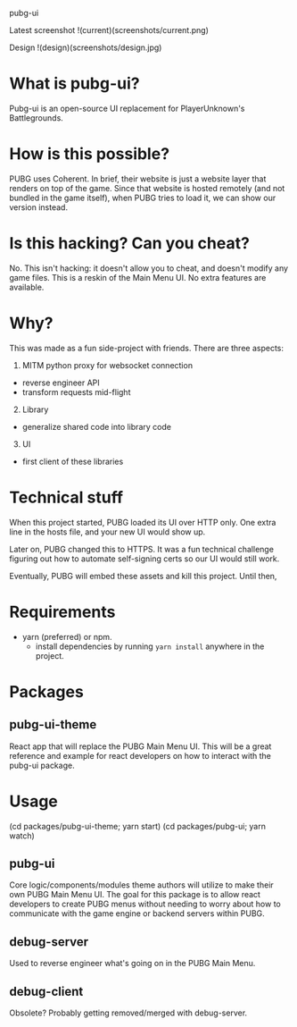 pubg-ui

Latest screenshot
!(current)(screenshots/current.png)

Design
!(design)(screenshots/design.jpg)

# What is pubg-ui?
Pubg-ui is an open-source UI replacement for PlayerUnknown's Battlegrounds.

# How is this possible?
PUBG uses Coherent. In brief, their website is just a website layer
that renders on top of the game. Since that website is hosted remotely
(and not bundled in the game itself), when PUBG tries to load it,
we can show our version instead.

# Is this hacking? Can you cheat?
No. This isn't hacking: it doesn't allow you to cheat, and doesn't modify any game files.
This is a reskin of the Main Menu UI. No extra features are available.

# Why?
This was made as a fun side-project with friends. There are three aspects:
1. MITM python proxy for websocket connection
- reverse engineer API
- transform requests mid-flight
2. Library
- generalize shared code into library code
3. UI
- first client of these libraries

# Technical stuff
When this project started, PUBG loaded its UI over HTTP only. One extra
line in the hosts file, and your new UI would show up.

Later on, PUBG changed this to HTTPS. It was a fun technical challenge
figuring out how to automate self-signing certs so our UI would still
work.

Eventually, PUBG will embed these assets and kill this project.
Until then,

# Requirements
- yarn (preferred) or npm.
  - install dependencies by running `yarn install` anywhere in the project.

# Packages
## pubg-ui-theme
React app that will replace the PUBG Main Menu UI. This will be a great reference and example for react developers on how to interact with the pubg-ui package.

# Usage
(cd packages/pubg-ui-theme; yarn start)
(cd packages/pubg-ui; yarn watch)

## pubg-ui
Core logic/components/modules theme authors will utilize to make their own PUBG Main Menu UI. The goal for this package is to allow react developers to create PUBG menus without needing to worry about how to communicate with the game engine or backend servers within PUBG.

## debug-server
Used to reverse engineer what's going on in the PUBG Main Menu.

## debug-client
Obsolete? Probably getting removed/merged with debug-server.
